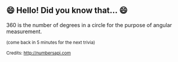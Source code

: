 ## 😄 Hello! Did you know that... 😄
360 is the number of degrees in a circle for the purpose of angular measurement.

<sup>(come back in 5 minutes for the next trivia)</sup>


<sup>Credits: http://numbersapi.com</sup>
